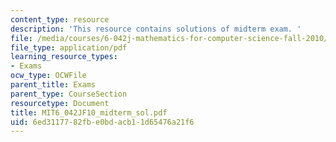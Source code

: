 ```yaml
---
content_type: resource
description: 'This resource contains solutions of midterm exam. '
file: /media/courses/6-042j-mathematics-for-computer-science-fall-2010/6ed3117782fbe0bdacb11d65476a21f6_MIT6_042JF10_midterm_sol.pdf
file_type: application/pdf
learning_resource_types:
- Exams
ocw_type: OCWFile
parent_title: Exams
parent_type: CourseSection
resourcetype: Document
title: MIT6_042JF10_midterm_sol.pdf
uid: 6ed31177-82fb-e0bd-acb1-1d65476a21f6
---
```

